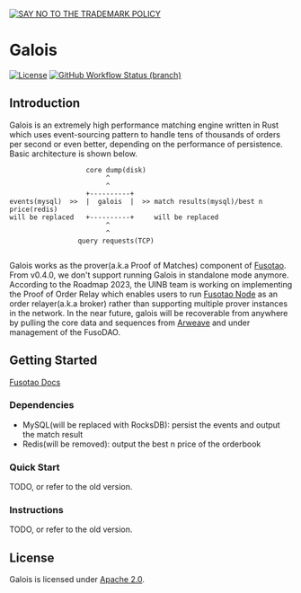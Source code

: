 [![SAY NO TO THE TRADEMARK POLICY ](https://gist.githubusercontent.com/blyxyas/8f17fbe1cafdeff65bbe6b332d4f4723/raw/715a24df3ad74b838c6b0ff8079d3f7f9172b0db/banner.svg)](https://github.com/blyxyas/no-rust-policy-change)
# Galois

[![License](https://img.shields.io/badge/License-Apache%202.0-orange.svg)](#LICENSE)
[![GitHub Workflow Status (branch)](https://github.com/uinb/galois/actions/workflows/build.yml/badge.svg)](https://github.com/uinb/galois/actions?query=branch%3Amaster)

  
## Introduction

Galois is an extremely high performance matching engine written in Rust which uses event-sourcing pattern to handle tens of thousands of orders per second or even better, depending on the performance of persistence. 
Basic architecture is shown below.

```
                   core dump(disk)
                        ^
                        ^
                   +----------+
events(mysql)  >>  |  galois  |  >> match results(mysql)/best n price(redis)
will be replaced   +----------+     will be replaced
                        ^
                        ^
                 query requests(TCP) 
                       
```

Galois works as the prover(a.k.a Proof of Matches) component of [Fusotao](https://github.com/uinb/fusotao). From v0.4.0, we don't support running Galois in standalone mode anymore.
According to the Roadmap 2023, the UINB team is working on implementing the Proof of Order Relay which enables users to run [Fusotao Node](https://github.com/uinb/fusotao) as an order relayer(a.k.a broker) rather than supporting multiple prover instances in the network. In the near future, galois will be recoverable from anywhere by pulling the core data and sequences from [Arweave](https://arweave.org/) and under management of the FusoDAO.

## Getting Started

[Fusotao Docs](https://docs.fusotao.org/)

### Dependencies

- MySQL(will be replaced with RocksDB): persist the events and output the match result
- Redis(will be removed): output the best n price of the orderbook

### Quick Start

TODO, or refer to the old version.

### Instructions

TODO, or refer to the old version.

## License
Galois is licensed under [Apache 2.0](LICENSE).

